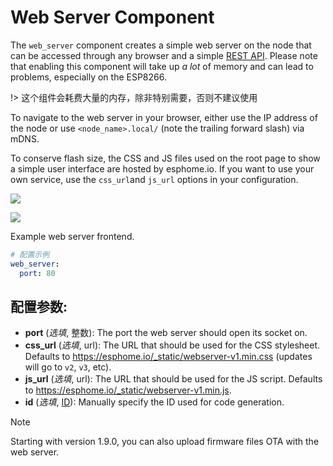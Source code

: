 # Web Server Component

The `web_server` component creates a simple web server on the node that can be accessed through any browser and a simple [REST API](https://esphome.io/web-api/). Please note that enabling this component will take up *a lot* of memory and can lead to problems, especially on the ESP8266.

!> 这个组件会耗费大量的内存，除非特别需要，否则不建议使用

To navigate to the web server in your browser, either use the IP address of the node or use `<node_name>.local/` (note the trailing forward slash) via mDNS.

To conserve flash size, the CSS and JS files used on the root page to show a simple user interface are hosted by esphome.io. If you want to use your own service, use the `css_url`and `js_url` options in your configuration.

![](http://pic.airijia.com/doc/20190303121907.png)

![](http://pic.airijia.com/doc/20190303121922.png)

Example web server frontend.

```yaml
# 配置示例
web_server:
  port: 80
```

## 配置参数:

- **port** (*选填*, 整数): The port the web server should open its socket on.
- **css_url** (*选填*, url): The URL that should be used for the CSS stylesheet. Defaults to <https://esphome.io/_static/webserver-v1.min.css> (updates will go to `v2`, `v3`, etc).
- **js_url** (*选填*, url): The URL that should be used for the JS script. Defaults to <https://esphome.io/_static/webserver-v1.min.js>.
- **id** (*选填*, [ID](https://esphome.io/guides/configuration-types#config-id)): Manually specify the ID used for code generation.

Note

Starting with version 1.9.0, you can also upload firmware files OTA with the web server.